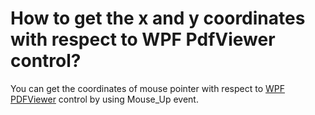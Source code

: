 # How to get the x and y coordinates with respect to WPF PdfViewer control?

You can get the coordinates of mouse pointer with respect to [WPF PDFViewer](https://www.syncfusion.com/wpf-controls/pdf-viewer) control by using Mouse_Up event.